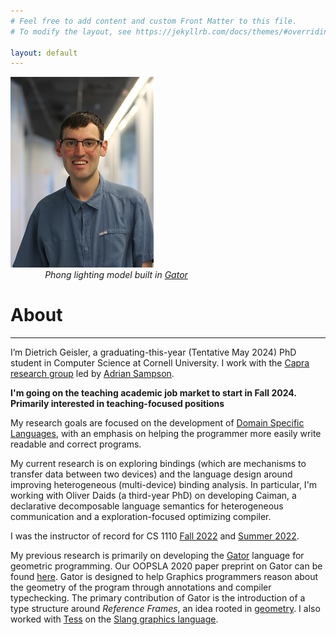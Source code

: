 ```yaml
---
# Feel free to add content and custom Front Matter to this file.
# To modify the layout, see https://jekyllrb.com/docs/themes/#overriding-theme-defaults

layout: default
---
```


<div class="row">
  <div class="column">
    <img src="assets/pic.jpg" alt="Dietrich Geisler">
  </div>
  <div class="columnlong">
    <canvas width="500px" height="275px" id="c"></canvas>
    <script src="./GatorPhong_files/main.c39d6dcf.js.download"></script>
    <i>
    <!-- Whitespace hack cause I'm lazy -->
    &nbsp;&nbsp;&nbsp;&nbsp;&nbsp;&nbsp;&nbsp;&nbsp;&nbsp;&nbsp;&nbsp;&nbsp;&nbsp;
    Phong lighting model built in <a href="https://github.com/cucapra/linguine">Gator</a>
    </i>
  </div>
</div>

# About
---
I’m Dietrich Geisler, a graduating-this-year (Tentative May 2024) PhD student in Computer Science at Cornell University.
I work with the [Capra research group](https://capra.cs.cornell.edu/) led by [Adrian Sampson](https://www.cs.cornell.edu/~asampson/research.html).

**I'm going on the teaching academic job market to start in Fall 2024.  Primarily interested in teaching-focused positions**

My research goals are focused on the development of [Domain Specific Languages](https://en.wikipedia.org/wiki/Domain-specific_language), with an emphasis on helping the programmer more easily write readable and correct programs.

My current research is on exploring bindings (which are mechanisms to transfer data between two devices) and the language design around improving heterogeneous (multi-device) binding analysis.  In particular, I'm working with Oliver Daids (a third-year PhD) on developing Caiman, a declarative decomposable language semantics for heterogeneous communication and a exploration-focused optimizing compiler. 

I was the instructor of record for CS 1110 [Fall 2022](https://classes.cornell.edu/browse/roster/FA22/class/CS/1110) and [Summer 2022](https://classes.cornell.edu/browse/roster/SU22/class/CS/1110).

My previous research is primarily on developing the [Gator](https://github.com/cucapra/gator) language for geometric programming.  Our OOPSLA 2020 paper preprint on Gator can be found [here](oopsla2020.pdf).
Gator is designed to help Graphics programmers reason about the geometry of the program through annotations and compiler typechecking.
The primary contribution of Gator is the introduction of a type structure around *Reference Frames*, an idea rooted in [geometry](https://en.wikipedia.org/wiki/Frame_of_reference).  I also worked with [Tess](https://tess-factor.com/) on the [Slang graphics language](http://graphics.cs.cmu.edu/projects/slang/).
